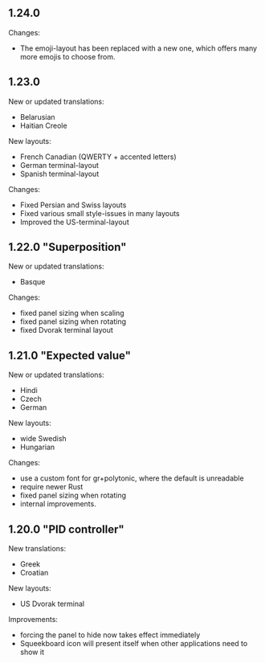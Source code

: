 1.24.0
------------------

Changes:
- The emoji-layout has been replaced with a new one, which offers many more emojis to choose from.

1.23.0
------------------

New or updated translations:
- Belarusian
- Haitian Creole

New layouts:
- French Canadian (QWERTY + accented letters)
- German terminal-layout
- Spanish terminal-layout

Changes:
- Fixed Persian and Swiss layouts
- Fixed various small style-issues in many layouts
- Improved the US-terminal-layout

1.22.0 "Superposition"
------------------

New or updated translations:
- Basque

Changes:
- fixed panel sizing when scaling
- fixed panel sizing when rotating
- fixed Dvorak terminal layout

1.21.0 "Expected value"
------------------

New or updated translations:
- Hindi
- Czech
- German

New layouts:
- wide Swedish
- Hungarian

Changes:
- use a custom font for gr+polytonic, where the default is unreadable
- require newer Rust
- fixed panel sizing when rotating
- internal improvements.

1.20.0 "PID controller"
------------------

New translations:
- Greek
- Croatian

New layouts:
- US Dvorak terminal

Improvements:
- forcing the panel to hide now takes effect immediately
- Squeekboard icon will present itself when other applications need to show it
